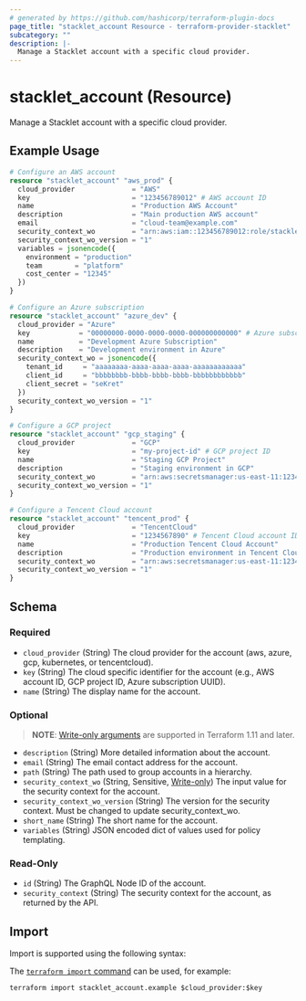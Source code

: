 ```yaml
---
# generated by https://github.com/hashicorp/terraform-plugin-docs
page_title: "stacklet_account Resource - terraform-provider-stacklet"
subcategory: ""
description: |-
  Manage a Stacklet account with a specific cloud provider.
---
```


# stacklet_account (Resource)

Manage a Stacklet account with a specific cloud provider.

## Example Usage

```terraform
# Configure an AWS account
resource "stacklet_account" "aws_prod" {
  cloud_provider              = "AWS"
  key                         = "123456789012" # AWS account ID
  name                        = "Production AWS Account"
  description                 = "Main production AWS account"
  email                       = "cloud-team@example.com"
  security_context_wo         = "arn:aws:iam::123456789012:role/stacklet-execution"
  security_context_wo_version = "1"
  variables = jsonencode({
    environment = "production"
    team        = "platform"
    cost_center = "12345"
  })
}

# Configure an Azure subscription
resource "stacklet_account" "azure_dev" {
  cloud_provider = "Azure"
  key            = "00000000-0000-0000-0000-000000000000" # Azure subscription ID
  name           = "Development Azure Subscription"
  description    = "Development environment in Azure"
  security_context_wo = jsonencode({
    tenant_id     = "aaaaaaaa-aaaa-aaaa-aaaa-aaaaaaaaaaaa"
    client_id     = "bbbbbbbb-bbbb-bbbb-bbbb-bbbbbbbbbbbb"
    client_secret = "seKret"
  })
  security_context_wo_version = "1"
}

# Configure a GCP project
resource "stacklet_account" "gcp_staging" {
  cloud_provider              = "GCP"
  key                         = "my-project-id" # GCP project ID
  name                        = "Staging GCP Project"
  description                 = "Staging environment in GCP"
  security_context_wo         = "arn:aws:secretsmanager:us-east-11:12345678912:secret:gcp-staging" # ARN of the secret containing the configuration
  security_context_wo_version = "1"
}

# Configure a Tencent Cloud account
resource "stacklet_account" "tencent_prod" {
  cloud_provider              = "TencentCloud"
  key                         = "1234567890" # Tencent Cloud account ID
  name                        = "Production Tencent Cloud Account"
  description                 = "Production environment in Tencent Cloud"
  security_context_wo         = "arn:aws:secretsmanager:us-east-11:12345678912:secret:tencent-prod" # ARN of the secret containing the configuration
  security_context_wo_version = "1"
}
```

<!-- schema generated by tfplugindocs -->
## Schema

### Required

- `cloud_provider` (String) The cloud provider for the account (aws, azure, gcp, kubernetes, or tencentcloud).
- `key` (String) The cloud specific identifier for the account (e.g., AWS account ID, GCP project ID, Azure subscription UUID).
- `name` (String) The display name for the account.

### Optional

> **NOTE**: [Write-only arguments](https://developer.hashicorp.com/terraform/language/resources/ephemeral#write-only-arguments) are supported in Terraform 1.11 and later.

- `description` (String) More detailed information about the account.
- `email` (String) The email contact address for the account.
- `path` (String) The path used to group accounts in a hierarchy.
- `security_context_wo` (String, Sensitive, [Write-only](https://developer.hashicorp.com/terraform/language/resources/ephemeral#write-only-arguments)) The input value for the security context for the account.
- `security_context_wo_version` (String) The version for the security context. Must be changed to update security_context_wo.
- `short_name` (String) The short name for the account.
- `variables` (String) JSON encoded dict of values used for policy templating.

### Read-Only

- `id` (String) The GraphQL Node ID of the account.
- `security_context` (String) The security context for the account, as returned by the API.

## Import

Import is supported using the following syntax:

The [`terraform import` command](https://developer.hashicorp.com/terraform/cli/commands/import) can be used, for example:

```shell
terraform import stacklet_account.example $cloud_provider:$key
```
